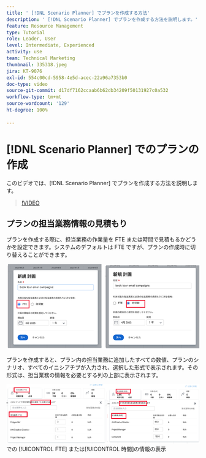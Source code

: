 ```yaml
---
title: ' [!DNL Scenario Planner] でプランを作成する方法'
description: ' [!DNL Scenario Planner] でプランを作成する方法を説明します。'
feature: Resource Management
type: Tutorial
role: Leader, User
level: Intermediate, Experienced
activity: use
team: Technical Marketing
thumbnail: 335318.jpeg
jira: KT-9076
exl-id: 554c00cd-5958-4e5d-acec-22a96a7353b0
doc-type: video
source-git-commit: d17df7162ccaab6b62db34209f50131927c0a532
workflow-type: tm+mt
source-wordcount: '129'
ht-degree: 100%

---
```


# [!DNL Scenario Planner] でのプランの作成

このビデオでは、[!DNL Scenario Planner] でプランを作成する方法を説明します。

>[!VIDEO](https://video.tv.adobe.com/v/335318/?quality=12&learn=on&enablevpops)

## プランの担当業務情報の見積もり

プランを作成する際に、担当業務の作業量を FTE または時間で見積もるかどうかを設定できます。システムのデフォルトは FTE ですが、プランの作成時に切り替えることができます。

![[!UICONTROL 新規プラン]ウィンドウでの [!UICONTROL FTE] または[!UICONTROL 時間]の選択](assets/scenario-planner-1.png)

プランを作成すると、プラン内の担当業務に追加したすべての数値、プランのシナリオ、すべてのイニシアチブが入力され、選択した形式で表示されます。その形式は、担当業務の情報を必要とする列の上部に表示されます。

![[!DNL Scenario Planner]](assets/scenario-planner-2.png) での [!UICONTROL FTE] または[!UICONTROL 時間]の情報の表示
